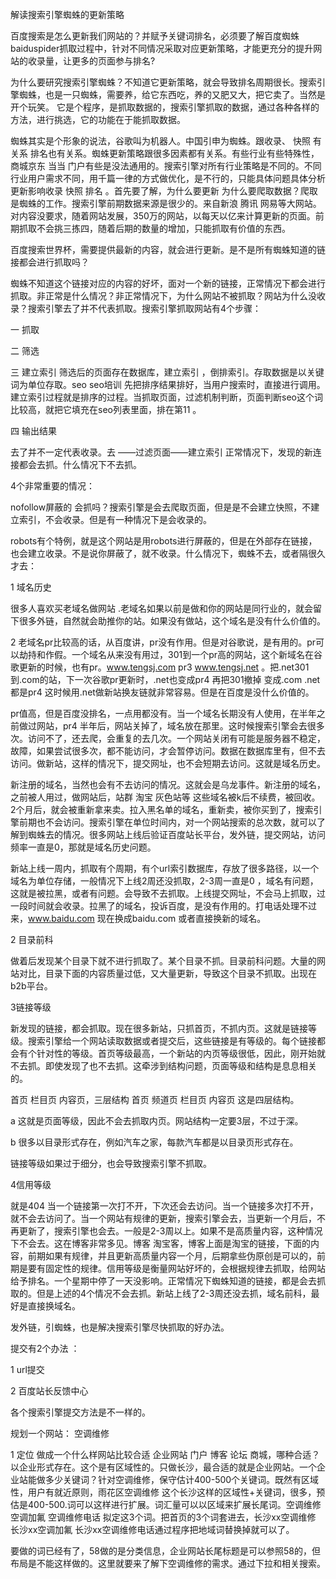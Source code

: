 解读搜索引擎蜘蛛的更新策略

百度搜索是怎么更新我们网站的？并赋予关键词排名，必须要了解百度蜘蛛baiduspider抓取过程中，针对不同情况采取对应更新策略，才能更充分的提升网站的收录量，让更多的页面参与排名?

为什么要研究搜索引擎蜘蛛？不知道它更新策略，就会导致排名周期很长。搜索引擎蜘蛛，也是一只蜘蛛，需要养，给它东西吃，养的又肥又大，把它卖了。当然是开个玩笑。 它是个程序，是抓取数据的，搜索引擎抓取的数据，通过各种各样的方法，进行挑选，它的功能在于能抓取数据。

蜘蛛其实是个形象的说法，谷歌叫为机器人。中国引申为蜘蛛。跟收录、 快照 有关系 排名也有关系。蜘蛛更新策略跟很多因素都有关系。有些行业有些特殊性，商城京东 当当 门户有些是没法通用的。搜索引擎对所有行业策略是不同的。不同行业用户需求不同，用千篇一律的方式做优化，是不行的，只能具体问题具体分析更新影响收录 快照 排名 。首先要了解，为什么要更新 为什么要爬取数据？爬取是蜘蛛的工作。搜索引擎前期数据来源是很少的。来自新浪 腾讯 网易等大网站。对内容没要求，随着网站发展，350万的网站，以每天以亿来计算更新的页面。前期抓取不会挑三拣四，随着后期的数量的增加，只能抓取有价值的东西。

百度搜索世界杯，需要提供最新的内容，就会进行更新。是不是所有蜘蛛知道的链接都会进行抓取吗？

蜘蛛不知道这个链接对应的内容的好坏，面对一个新的链接，正常情况下都会进行抓取。非正常是什么情况？非正常情况下，为什么网站不被抓取？网站为什么没收录？搜索引擎去了并不代表抓取。搜索引擎抓取网站有4个步骤：

一 抓取

二 筛选

三 建立索引 筛选后的页面存在数据库，建立索引 ，倒排索引。存取数据是以关键词为单位存取。seo seo培训 先把排序结果排好，当用户搜索时，直接进行调用。建立索引过程就是排序的过程。当抓取页面，过滤机制判断，页面判断seo这个词比较高，就把它填充在seo列表里面，排在第11 。

四 输出结果

去了并不一定代表收录。去 ——过滤页面——建立索引 正常情况下，发现的新连接都会去抓。什么情况下不去抓。

4个非常重要的情况：

nofollow屏蔽的 会抓吗？搜索引擎是会去爬取页面，但是是不会建立快照，不建立索引，不会收录。但是有一种情况下是会收录的。

robots有个特例，就是这个网站是用robots进行屏蔽的，但是在外部存在链接，也会建立收录。不是说你屏蔽了，就不收录。什么情况下，蜘蛛不去，或者隔很久才去：

1 域名历史

很多人喜欢买老域名做网站 .老域名如果以前是做和你的网站是同行业的，就会留下很多外链，自然就会助推你的站。如果没有做站，这个域名是没有什么价值的。

2 老域名pr比较高的话，从百度讲，pr没有作用。但是对谷歌说，是有用的。pr可以劫持和作假。一个域名从来没有用过，301到一个pr高的网站，这个新域名在谷歌更新的时候，也有pr。www.tengsj.com pr3 www.tengsj.net 。把.net301到.com的站，下一次谷歌pr更新时，.net也变成pr4 再把301撤掉 变成.com .net都是pr4 这时候用.net做新站换友链就非常容易。但是在百度是没什么价值的。

pr值高，但是百度没排名，一点用都没有。当一个域名长期没有人使用，在半年之前做过网站，pr4 半年后，网站关掉了，域名放在那里。这时候搜索引擎会去很多次。访问不了，还去爬，会重复的去几次。一个网站关闭有可能是服务器不稳定，故障，如果尝试很多次，都不能访问，才会暂停访问。数据在数据库里有，但不去访问。做新站，这样的情况下，提交网址，也不会短期去访问。这就是域名历史。

新注册的域名，当然也会有不去访问的情况。这就会是乌龙事件。新注册的域名，之前被人用过，做网站后，站群 淘宝 灰色站等 这些域名被k后不续费，被回收。2个月后，就会被重新拿来卖。拉入黑名单的域名，重新卖，被你买到了，搜索引擎前期也不会访问。搜索引擎在单位时间内，对一个网站搜索的总次数，就可以了解到蜘蛛去的情况。很多网站上线后验证百度站长平台，发外链，提交网站，访问频率一直是0，那就是域名历史问题。

新站上线一周内，抓取有个周期，有个url索引数据库，存放了很多路径，以一个域名为单位存储，一般情况下上线2周还没抓取，2-3周一直是0 ，域名有问题，这就是被拉黑，或者有问题。会导致不去抓取。上线提交网址，不会马上抓取，过一段时间就会收录。拉黑了的域名，投诉百度，是没有作用的。打电话处理不过来，www.baidu.com 现在换成baidu.com 或者直接换新的域名。

2 目录前科

做着后发现某个目录下就不进行抓取了。某个目录不抓。目录前科问题。大量的网站对比，目录下面的内容质量过低，又大量更新，导致这个目录不抓取。出现在b2b平台。

3链接等级

新发现的链接，都会抓取。现在很多新站，只抓首页，不抓内页。这就是链接等级。搜索引擎给一个网站读取数据或者提交后，这些链接是有等级的。每个链接都会有个针对性的等级。首页等级最高，一个新站的内页等级很低，因此，刚开始就不去抓。即使发现了也不去抓。这牵涉到结构问题，页面等级和结构是息息相关的。

首页 栏目页 内容页，三层结构 首页 频道页 栏目页 内容页 这是四层结构。

a 这就是页面等级，因此不会去抓取内页。网站结构一定要3层，不过于深。

b 很多以目录形式存在，例如汽车之家，每款汽车都是以目录页形式存在。

链接等级如果过于细分，也会导致搜索引擎不抓取。

4信用等级

就是404 当一个链接第一次打不开，下次还会去访问。当一个链接多次打不开，就不会去访问了。当一个网站有规律的更新，搜索引擎会去，当更新一个月后，不再更新了，搜索引擎也会去。一般是2-3周以上。如果不是高质量内容，这种情况下不会去。这在博客非常多见。博客 淘宝客，博客上面是淘宝的链接，下面的内容，前期如果有规律，并且更新高质量内容一个月，后期拿些伪原创是可以的，前期是要有固定性的规律。信用等级是衡量网站好坏的，会根据规律去抓取，给网站给予排名。一个星期中停了一天没影响。正常情况下蜘蛛知道的链接，都是会去抓取的。但是上述的4个情况不会去抓。新站上线了2-3周还没去抓，域名前科，最好是直接换域名。

发外链，引蜘蛛，也是解决搜索引擎尽快抓取的好办法。

提交有2个办法 ：

1 url提交

2 百度站长反馈中心

各个搜索引擎提交方法是不一样的。

规划一个网站： 空调维修

1 定位 做成一个什么样网站比较合适 企业网站 门户 博客 论坛 商城，哪种合适？以企业形式存在。这个是有区域性的。只做长沙，最合适的就是企业网站。一个企业站能做多少关键词？针对空调维修，保守估计400-500个关键词。既然有区域性，用户有就近原则，雨花区空调维修 这个长沙这样的区域性+关键词，很多，预估是400-500.词可以这样进行扩展。词汇量可以以区域来扩展长尾词。空调维修 空调加氟 空调维修电话 拟定这3个词。把首页的3个词套进去，长沙xx空调维修 长沙xx空调加氟 长沙xx空调维修电话通过程序把地域词替换掉就可以了。

要做的词已经有了，58做的是分类信息，企业网站长尾标题是可以参照58的，但布局是不能这样做的。这里就要来了解下空调维修的需求。通过下拉和相关搜索。
